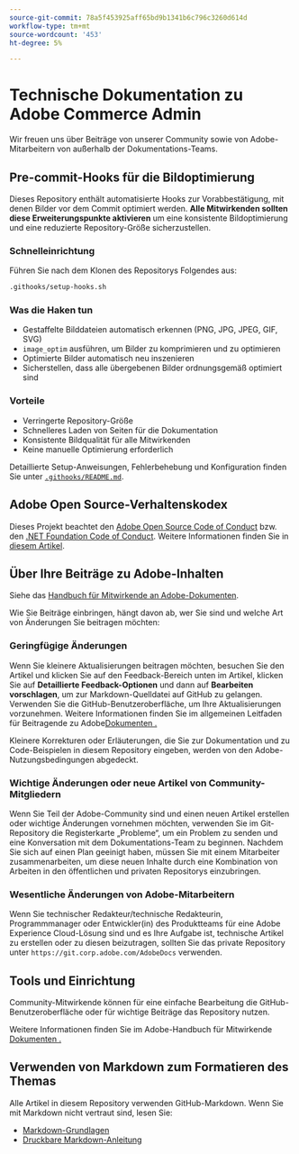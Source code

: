 ```yaml
---
source-git-commit: 78a5f453925aff65bd9b1341b6c796c3260d614d
workflow-type: tm+mt
source-wordcount: '453'
ht-degree: 5%

---
```

# Technische Dokumentation zu Adobe Commerce Admin

Wir freuen uns über Beiträge von unserer Community sowie von Adobe-Mitarbeitern von außerhalb der Dokumentations-Teams.

## Pre-commit-Hooks für die Bildoptimierung

Dieses Repository enthält automatisierte Hooks zur Vorabbestätigung, mit denen Bilder vor dem Commit optimiert werden. **Alle Mitwirkenden sollten diese Erweiterungspunkte aktivieren** um eine konsistente Bildoptimierung und eine reduzierte Repository-Größe sicherzustellen.

### Schnelleinrichtung

Führen Sie nach dem Klonen des Repositorys Folgendes aus:

```bash
.githooks/setup-hooks.sh
```

### Was die Haken tun

- Gestaffelte Bilddateien automatisch erkennen (PNG, JPG, JPEG, GIF, SVG)
- `image_optim` ausführen, um Bilder zu komprimieren und zu optimieren
- Optimierte Bilder automatisch neu inszenieren
- Sicherstellen, dass alle übergebenen Bilder ordnungsgemäß optimiert sind

### Vorteile

- Verringerte Repository-Größe
- Schnelleres Laden von Seiten für die Dokumentation
- Konsistente Bildqualität für alle Mitwirkenden
- Keine manuelle Optimierung erforderlich

Detaillierte Setup-Anweisungen, Fehlerbehebung und Konfiguration finden Sie unter [`.githooks/README.md`](.githooks/README.md).

## Adobe Open Source-Verhaltenskodex

Dieses Projekt beachtet den [Adobe Open Source Code of Conduct](code-of-conduct.md) bzw. den [.NET Foundation Code of Conduct](https://dotnetfoundation.org/code-of-conduct). Weitere Informationen finden Sie in [diesem Artikel](contributing.md).

## Über Ihre Beiträge zu Adobe-Inhalten

Siehe das [Handbuch für Mitwirkende an Adobe-Dokumenten](https://experienceleague.adobe.com/docs/contributor/contributor-guide/introduction.html?lang=de).

Wie Sie Beiträge einbringen, hängt davon ab, wer Sie sind und welche Art von Änderungen Sie beitragen möchten:

### Geringfügige Änderungen

Wenn Sie kleinere Aktualisierungen beitragen möchten, besuchen Sie den Artikel und klicken Sie auf den Feedback-Bereich unten im Artikel, klicken Sie auf **Detaillierte Feedback-Optionen** und dann auf **Bearbeiten vorschlagen**, um zur Markdown-Quelldatei auf GitHub zu gelangen. Verwenden Sie die GitHub-Benutzeroberfläche, um Ihre Aktualisierungen vorzunehmen. Weitere Informationen finden Sie im allgemeinen Leitfaden für Beitragende zu Adobe[Dokumenten .](https://experienceleague.adobe.com/docs/contributor/contributor-guide/introduction.html?lang=de)

Kleinere Korrekturen oder Erläuterungen, die Sie zur Dokumentation und zu Code-Beispielen in diesem Repository eingeben, werden von den Adobe-Nutzungsbedingungen abgedeckt.

### Wichtige Änderungen oder neue Artikel von Community-Mitgliedern

Wenn Sie Teil der Adobe-Community sind und einen neuen Artikel erstellen oder wichtige Änderungen vornehmen möchten, verwenden Sie im Git-Repository die Registerkarte „Probleme“, um ein Problem zu senden und eine Konversation mit dem Dokumentations-Team zu beginnen. Nachdem Sie sich auf einen Plan geeinigt haben, müssen Sie mit einem Mitarbeiter zusammenarbeiten, um diese neuen Inhalte durch eine Kombination von Arbeiten in den öffentlichen und privaten Repositorys einzubringen.

### Wesentliche Änderungen von Adobe-Mitarbeitern

Wenn Sie technischer Redakteur/technische Redakteurin, Programmmanager oder Entwickler(in) des Produktteams für eine Adobe Experience Cloud-Lösung sind und es Ihre Aufgabe ist, technische Artikel zu erstellen oder zu diesen beizutragen, sollten Sie das private Repository unter `https://git.corp.adobe.com/AdobeDocs` verwenden.

## Tools und Einrichtung

Community-Mitwirkende können für eine einfache Bearbeitung die GitHub-Benutzeroberfläche oder für wichtige Beiträge das Repository nutzen.

Weitere Informationen finden Sie im Adobe-Handbuch für Mitwirkende [&#x200B; Dokumenten .](https://experienceleague.adobe.com/docs/contributor/contributor-guide/introduction.html?lang=de)

## Verwenden von Markdown zum Formatieren des Themas

Alle Artikel in diesem Repository verwenden GitHub-Markdown. Wenn Sie mit Markdown nicht vertraut sind, lesen Sie:

- [Markdown-Grundlagen](https://help.github.com/articles/getting-started-with-writing-and-formatting-on-github/)
- [Druckbare Markdown-Anleitung](https://guides.github.com/pdfs/markdown-cheatsheet-online.pdf)
